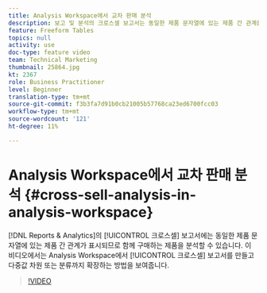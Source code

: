 ```yaml
---
title: Analysis Workspace에서 교차 판매 분석
description: 보고 및 분석의 크로스셀 보고서는 동일한 제품 문자열에 있는 제품 간 관계를 표시하므로 함께 구매하는 제품을 분석할 수 있습니다. 이 비디오에서는 Analysis Workspace에서 크로스셀 보고서를 만들고 다중값 차원 또는 분류까지 확장하는 방법을 보여줍니다.
feature: Freeform Tables
topics: null
activity: use
doc-type: feature video
team: Technical Marketing
thumbnail: 25864.jpg
kt: 2367
role: Business Practitioner
level: Beginner
translation-type: tm+mt
source-git-commit: f3b3fa7d91b0cb21005b57768ca23ed6700fcc03
workflow-type: tm+mt
source-wordcount: '121'
ht-degree: 11%

---
```



# Analysis Workspace에서 교차 판매 분석 {#cross-sell-analysis-in-analysis-workspace}

[!DNL Reports & Analytics]의 [!UICONTROL 크로스셀] 보고서에는 동일한 제품 문자열에 있는 제품 간 관계가 표시되므로 함께 구매하는 제품을 분석할 수 있습니다. 이 비디오에서는 Analysis Workspace에서 [!UICONTROL 크로스셀] 보고서를 만들고 다중값 차원 또는 분류까지 확장하는 방법을 보여줍니다.

>[!VIDEO](https://video.tv.adobe.com/v/25864/?quality=12)
